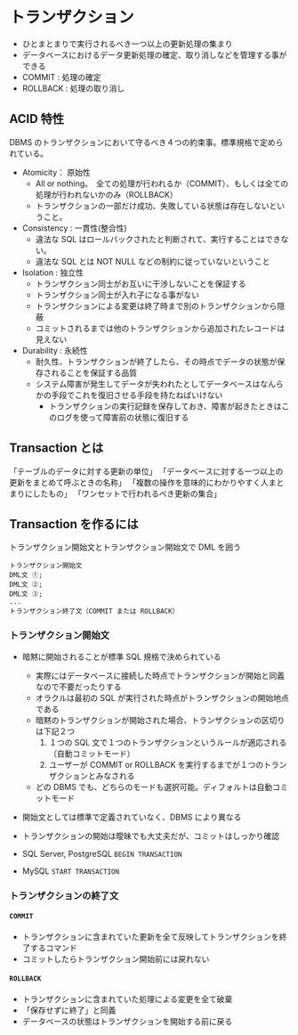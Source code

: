 # トランザクション

- ひとまとまりで実行されるべき一つ以上の更新処理の集まり
- データベースにおけるデータ更新処理の確定、取り消しなどを管理する事ができる
- COMMIT : 処理の確定
- ROLLBACK : 処理の取り消し

## ACID 特性

DBMS のトランザクションにおいて守るべき４つの約束事。標準規格で定められている。

- Atomicity： 原始性
  - All or nothing。　全ての処理が行われるか（COMMIT）、もしくは全ての処理が行われないかのみ（ROLLBACK）
  - トランザクションの一部だけ成功、失敗している状態は存在しないということ。
- Consistency : 一貫性(整合性)
  - 違法な SQL はロールバックされたと判断されて、実行することはできない。
  - 違法な SQL とは NOT NULL などの制約に従っていないということ
- Isolation : 独立性
  - トランザクション同士がお互いに干渉しないことを保証する
  - トランザクション同士が入れ子になる事がない
  - トランザクションによる変更は終了時まで別のトランザクションから隠蔽
  - コミットされるまでは他のトランザクションから追加されたレコードは見えない
- Durability : 永続性
  - 耐久性、トランザクションが終了したら、その時点でデータの状態が保存されることを保証する品質
  - システム障害が発生してデータが失われたとしてデータベースはなんらかの手段でこれを復旧させる手段を持たねばいけない
    - トランザクションの実行記録を保存しておき、障害が起きたときはこのログを使って障害前の状態に復旧する

## Transaction とは

「テーブルのデータに対する更新の単位」
「データベースに対する一つ以上の更新をまとめて呼ぶときの名称」
「複数の操作を意味的にわかりやすく人まとまりにしたもの」
「ワンセットで行われるべき更新の集合」

## Transaction を作るには

トランザクション開始文とトランザクション開始文で DML を囲う

```
トランザクション開始文
DML文 ①;
DML文 ②;
DML文 ③;
...
トランザクション終了文（COMMIT または ROLLBACK）
```

### トランザクション開始文

- 暗黙に開始されることが標準 SQL 規格で決められている
  - 実際にはデータベースに接続した時点でトランザクションが開始と同義なので不要だったりする
  - オラクルは最初の SQL が実行された時点がトランザクションの開始地点である
  - 暗黙のトランザクションが開始された場合、トランザクションの区切りは下記２つ
    1. １つの SQL 文で１つのトランザクションというルールが適応される（自動コミットモード）
    2. ユーザーが COMMIT or ROLLBACK を実行するまでが１つのトランザクションとみなされる
  - どの DBMS でも、どちらのモードも選択可能。ディフォルトは自動コミットモード
- 開始文としては標準で定義されていなく、DBMS により異なる
- トランザクションの開始は曖昧でも大丈夫だが、コミットはしっかり確認

- SQL Server, PostgreSQL
  `BEGIN TRANSACTION`

- MySQL
  `START TRANSACTION`

### トランザクションの終了文

#### `COMMIT`

- トランザクションに含まれていた更新を全て反映してトランザクションを終了するコマンド
- コミットしたらトランザクション開始前には戻れない

#### `ROLLBACK`

- トランザクションに含まれていた処理による変更を全て破棄
- 「保存せずに終了」と同義
- データベースの状態はトランザクションを開始する前に戻る
